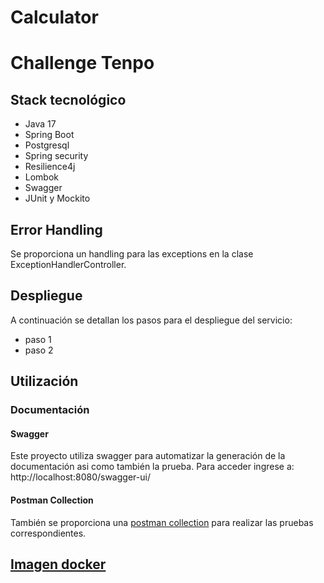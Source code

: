 # Calculator

# Challenge Tenpo

## Stack tecnológico

- Java 17
- Spring Boot
- Postgresql
- Spring security
- Resilience4j
- Lombok
- Swagger
- JUnit y Mockito

## Error Handling

Se proporciona un handling para las exceptions en la clase ExceptionHandlerController.

## Despliegue

A continuación se detallan los pasos para el despliegue del servicio:

- paso 1
- paso 2

## Utilización

### Documentación

#### Swagger

Este proyecto utiliza swagger para automatizar la generación de la documentación asi como también la prueba.
Para acceder ingrese a: http://localhost:8080/swagger-ui/

#### Postman Collection

También se proporciona una [postman collection](https://www.postman.com/collections/56baebdb61f5dd04ad9d) para realizar
las pruebas correspondientes.

## [Imagen docker](https://hub.docker.com)


